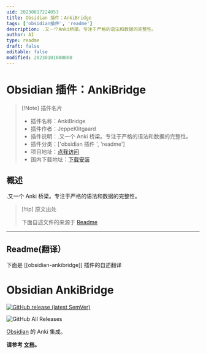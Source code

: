 ```yaml
---
uid: 20230817224053
title: Obsidian 插件：AnkiBridge
tags: ['obsidian插件', 'readme']
description: .又一个Anki桥梁。专注于严格的语法和数据的完整性。
author: AI
type: readme
draft: false
editable: false
modified: 20230101000000
---
```


# Obsidian 插件：AnkiBridge

> [!Note] 插件名片
> - 插件名称：AnkiBridge
> - 插件作者：JeppeKlitgaard
> - 插件说明：.又一个 Anki 桥梁。专注于严格的语法和数据的完整性。
> - 插件分类：['obsidian 插件 ', 'readme']
> - 项目地址：[点我访问](https://github.com/JeppeKlitgaard/ObsidianAnkiBridge)
> - 国内下载地址：[下载安装](https://pkmer.cn/products/plugin/pluginMarket/?obsidian-ankibridge)

## 概述

.又一个 Anki 桥梁。专注于严格的语法和数据的完整性。

> [!tip] 原文出处
>
>下面自述文件的来源于 [Readme](https://ghproxy.net/https://raw.githubusercontent.com/JeppeKlitgaard/ObsidianAnkiBridge/master/README.md)

---

## Readme(翻译）

下面是 [[obsidian-ankibridge]] 插件的自述翻译

# Obsidian AnkiBridge

[![GitHub release (latest SemVer)](https://img.shields.io/github/v/release/JeppeKlitgaard/ObsidianAnkiBridge?style=for-the-badge&sort=semver)](https://github.com/JeppeKlitgaard/ObsidianAnkiBridge/releases/latest)

![GitHub All Releases](https://img.shields.io/github/downloads/JeppeKlitgaard/ObsidianAnkiBridge/total?style=for-the-badge)

[Obsidian](https://obsidian.md/) 的 Anki 集成。

**请参考 [文档](https://jeppeklitgaard.github.io/ObsidianAnkiBridge/)。**
